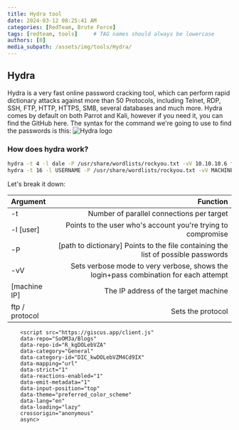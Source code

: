 ```yaml
---
title: Hydra tool
date: 2024-03-12 08:25:41 AM
categories: [RedTeam, Brute Force]
tags: [redteam, tools]     # TAG names should always be lowercase
authors: [0]
media_subpath: /assets/img/tools/Hydra/
---
```


## Hydra 
Hydra is a very fast online password cracking tool, which can perform rapid dictionary attacks against more than 50 Protocols, including Telnet, RDP, SSH, FTP, HTTP, HTTPS, SMB, several databases and much more. Hydra comes by default on both Parrot and Kali, however if you need it, you can find the GitHub here.
The syntax for the command we're going to use to find the passwords is this:
![Hydra logo](hydra-logo.svg)

### How does hydra work?
```bash
hydra -t 4 -l dale -P /usr/share/wordlists/rockyou.txt -vV 10.10.10.6 ftp
hydra -t 16 -l USERNAME -P /usr/share/wordlists/rockyou.txt -vV MACHINE_IP ssh
```
Let's break it down:

| Argument          |  Function                                                                              |
| :---------------- | -------------------------------------------------------------------------------------: |
| -t               | Number of parallel connections per target                                              |
| -l [user]         | Points to the user who's account you're trying to compromise                           |
| -P                | [path to dictionary] Points to the file containing the list of possible passwords      |
| -vV               | Sets verbose mode to very verbose, shows the login+pass combination for each attempt   |
| [machine IP]      | The IP address of the target machine                                                   |
| ftp / protocol    | Sets the protocol                    |






                    

           

        <script src="https://giscus.app/client.js"
        data-repo="SoOM3a/Blogs"
        data-repo-id="R_kgDOLebVZA"
        data-category="General"
        data-category-id="DIC_kwDOLebVZM4Cd9IX"
        data-mapping="url"
        data-strict="1"
        data-reactions-enabled="1"
        data-emit-metadata="1"
        data-input-position="top"
        data-theme="preferred_color_scheme"
        data-lang="en"
        data-loading="lazy"
        crossorigin="anonymous"
        async>
</script>
